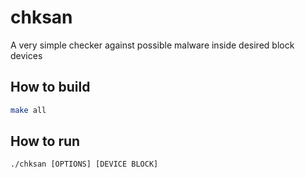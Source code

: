 # chksan

A very simple checker against possible malware inside desired block devices
## How to build
~~~bash
make all
~~~

## How to run
~~~
./chksan [OPTIONS] [DEVICE BLOCK]
~~~

